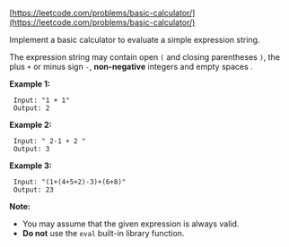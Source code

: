 [https://leetcode.com/problems/basic-calculator/](https://leetcode.com/problems/basic-calculator/)

Implement a basic calculator to evaluate a simple expression string.

The expression string may contain open `(` and closing parentheses `)`, the plus `+` or minus sign `-`, **non-negative** integers and empty spaces .

**Example 1:**
```
 Input: "1 + 1"
 Output: 2
```

**Example 2:**
```
 Input: " 2-1 + 2 "
 Output: 3
```

**Example 3:**
```
 Input: "(1+(4+5+2)-3)+(6+8)"
 Output: 23
```

**Note:**
- You may assume that the given expression is always valid.
- **Do not** use the `eval` built-in library function.
